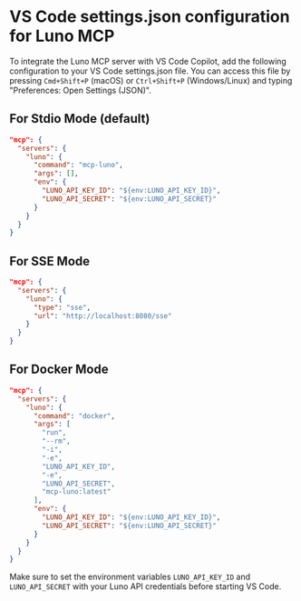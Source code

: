 # VS Code settings.json configuration for Luno MCP

To integrate the Luno MCP server with VS Code Copilot, add the following configuration
to your VS Code settings.json file. You can access this file by pressing `Cmd+Shift+P`
(macOS) or `Ctrl+Shift+P` (Windows/Linux) and typing "Preferences: Open Settings (JSON)".

## For Stdio Mode (default)

```json
"mcp": {
  "servers": {
    "luno": {
      "command": "mcp-luno",
      "args": [],
      "env": {
        "LUNO_API_KEY_ID": "${env:LUNO_API_KEY_ID}",
        "LUNO_API_SECRET": "${env:LUNO_API_SECRET}"
      }
    }
  }
}
```

## For SSE Mode

```json
"mcp": {
  "servers": {
    "luno": {
      "type": "sse",
      "url": "http://localhost:8080/sse"
    }
  }
}
```

## For Docker Mode

```json
"mcp": {
  "servers": {
    "luno": {
      "command": "docker",
      "args": [
        "run",
        "--rm",
        "-i",
        "-e",
        "LUNO_API_KEY_ID",
        "-e",
        "LUNO_API_SECRET",
        "mcp-luno:latest"
      ],
      "env": {
        "LUNO_API_KEY_ID": "${env:LUNO_API_KEY_ID}",
        "LUNO_API_SECRET": "${env:LUNO_API_SECRET}"
      }
    }
  }
}
```

Make sure to set the environment variables `LUNO_API_KEY_ID` and `LUNO_API_SECRET` 
with your Luno API credentials before starting VS Code.
